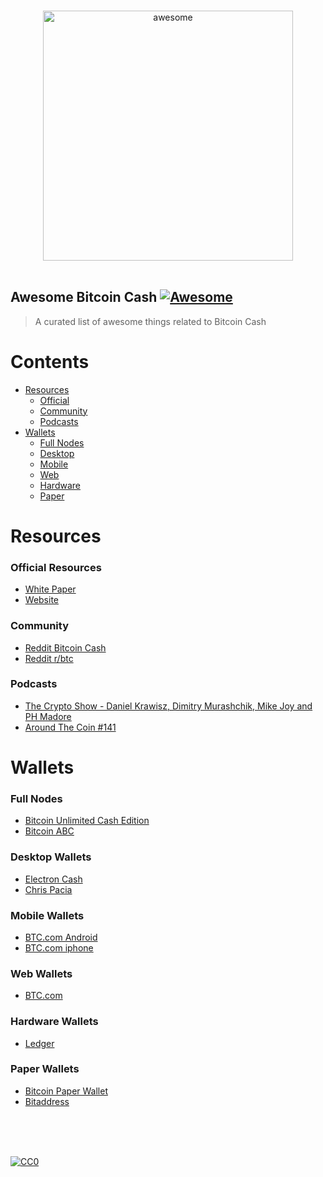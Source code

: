 <p align="center">
  <br>
  <img width="400" src="https://rawgit.com/dsmurrell/awesome-bitcoin-cash/master/logo.png" alt="awesome">
  <br>
  <br>
</p>

## Awesome Bitcoin Cash [![Awesome](https://cdn.rawgit.com/sindresorhus/awesome/d7305f38d29fed78fa85652e3a63e154dd8e8829/media/badge.svg)](https://github.com/sindresorhus/awesome)

> A curated list of awesome things related to Bitcoin Cash

# Contents

- [Resources](#resources)
  - [Official](#official-resources)
  - [Community](#community)
  - [Podcasts](#podcasts)
- [Wallets](#wallets)
  - [Full Nodes](#full-nodes)
  - [Desktop](#desktop-wallets)
  - [Mobile](#mobile-wallets)
  - [Web](#web-wallets)
  - [Hardware](#hardware-wallets)
  - [Paper](#paper-wallets)

# Resources

### Official Resources

- [White Paper](https://www.bitcoin.com/bitcoin.pdf)
- [Website](https://www.bitcoincash.org/)

### Community

- [Reddit Bitcoin Cash](https://www.reddit.com/r/Bitcoincash/)
- [Reddit r/btc](https://www.reddit.com/r/btc/)

### Podcasts

- [The Crypto Show - Daniel Krawisz, Dimitry Murashchik, Mike Joy and PH Madore](https://letstalkbitcoin.com/blog/post/the-crypto-show-daniel-krawisz-dimitry-murashchik-mike-joy-and-ph-madore)
- [Around The Coin #141](https://soundcloud.com/aroundthecoin/fintech-podcast-episode-141-bitcoin-classic-versus-bitcoin-cash-the-fork-ahead)

# Wallets

### Full Nodes

- [Bitcoin Unlimited Cash Edition](https://www.bitcoinunlimited.info)
- [Bitcoin ABC](https://www.bitcoinabc.org)

### Desktop Wallets

- [Electron Cash](https://www.electroncash.org)
- [Chris Pacia](https://github.com/cpacia/BitcoinCash-Wallet/releases)

### Mobile Wallets

- [BTC.com Android](https://play.google.com/store/apps/details?id=com.blocktrail.mywallet)
- [BTC.com iphone](https://itunes.apple.com/us/app/btc-com-bitcoin-wallet/id1019614423)

### Web Wallets

- [BTC.com](https://bcc-wallet.btc.com)

### Hardware Wallets

- [Ledger](https://www.ledgerwallet.com)

### Paper Wallets

- [Bitcoin Paper Wallet](https://bitcoinpaperwallet.com)
- [Bitaddress](https://www.bitaddress.org)

<br/>
<br/>
<br/>

[![CC0](https://i.creativecommons.org/p/zero/1.0/88x31.png)](https://creativecommons.org/publicdomain/zero/1.0/)
